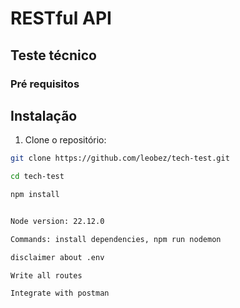 # RESTful API
## Teste técnico

### Pré requisitos

## Instalação
1. Clone o repositório:
``` bash
git clone https://github.com/leobez/tech-test.git

cd tech-test

npm install


Node version: 22.12.0

Commands: install dependencies, npm run nodemon

disclaimer about .env

Write all routes

Integrate with postman